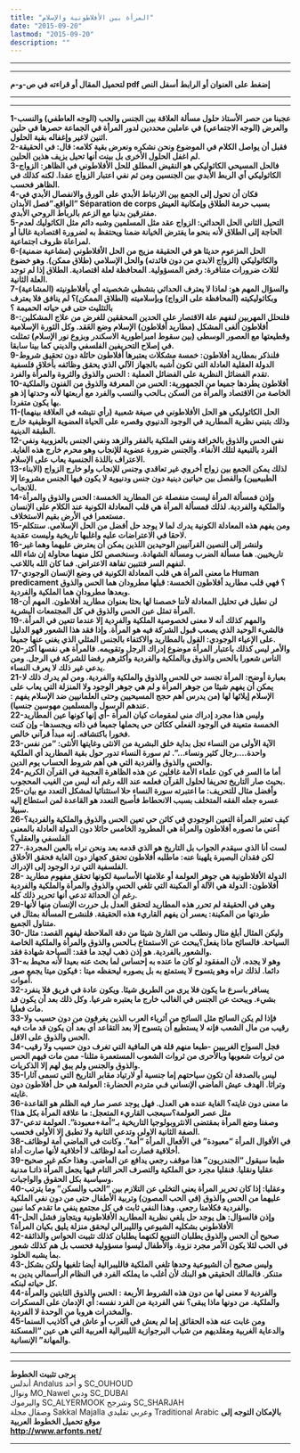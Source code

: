 ```yaml
---
title: "المرأة بين الأفلاطونية والإسلام"
date: "2015-09-20"
lastmod: "2015-09-20"
description: ""
---
```

---

---

**لتحميل المقال أو قراءته في ص-و-م pdf إضغط على العنوان أو الرابط أسفل النص**

---



---

**1-عجبنا من حصر الأستاذ حلول مسألة العلاقة بين الجنس والحب (الوجه العاطفي) والنسب والعرض (الوجه الاجتماعي) في عاملين محددين لدور المرأة في الجماعة حصرها في حلين اثنين لاغير وإغفاله بقية الحلول.  
2-فقبل أن يواصل الكلام في الموضوع ونحن نشكره ونعرض بقية كلامه: قال: في الحقيقة لم اغفل الحلول الأخرى بل بينت أنها تحيل يزيف هذين الحلين.  
3-فالحل المسيحي الكاثوليكي هو النقيض المطلق للحل الأفلاطوني في الظاهر: الزواج الكاثوليكي أي الربط الأبدي بين الجنسين ومن ثم نفي اعتبار الزواج عقدا. لكنه كذلك في الظاهر فحسب.  
4-فكان أن تحول إلى الجمع بين الارتباط الأبدي على الورق والانفصال الأبدي في الواقع.”فصل الأبدان” Séparation de corps بسبب حرمة الطلاق وإمكانية العيش مفترقين بدنيا مع الزعم بالرباط الروحي الأبدي.  
5-التحيل الثاني الحل الحداثي: الزواج عقد مثل المسلمين وشبه دائم مثل الكاثوليك لعدم الحاجة إلى الطلاق لأنه بنحو ما يفترض الخيانة ضمنا ويحتفظ به لضرورة اقتصادية غالبا أو لمراعاة ظروف اجتماعية.  
6-الحل المزعوم حديثا هو في الحقيقة مزيج من الحل الأفلاطوني (مشاعية ضمنية) والكاثوليكي (الزواج الابدي من دون فائدته) والحل الإسلامي (طلاق ممكن). وهو خضوع لثلاث ضرورات متنافرة: رفض المسؤولية. المحافظة لعلة اقتصادية. الطلاق إذا لم توجد العلة الثانية.  
7-والسؤال المهم هو: لماذا لا يعترف الحداثي بتشظي شخصيته أي بأفلاطونيته (المشاعية) وبكاثوليكيته (المحافظة على الزواج) وبإسلاميته (الطلاق الممكن)؟ لم ينافق فلا يعترف بالتثليث حتى في حياته الحميمة ؟  
8-فلنحلل المهربين لنفهم علة الاقتصار على الحدين المحققين للغرض من علاج المشكلين: أفلاطون ألغى المشكل (مطاريد أفلاطون) الإسلام وضع العَقد. وكل الثورة الإسلامية وقطيعتها مع العصور الوسطى (بين سقوط امبراطورية الاسكندر وبزوع نور الإسلام) تمثلت في إصلاح التحريفين الفلسفي والديني كما بينا سابقا.  
9-فلنذكر بمطاريد أفلاطون: خمسة مشكلات يعتبرها أفلاطون حائلة دون تحقيق شروط الدولة العقلية العادلة التي تكون أشبه بالجهاز الآلي الذي يحقق وظائفه بأخلاق فلسفية تقدم الفضائل النظرية على الفضائل العملية : الحس والذوق والثروة والمرأة والفرد.  
10-أفلاطون يطردها جميعا من الجمهورية: الحس من المعرفة والذوق من الفنون والملكية الخاصة من الاقتصاد والمرأة من السكن بـالحب والنسب والفرد مع أربعتها لأنه وحدتها إذ هو بها يكون متفردا.  
11-الحل الكاثوليكي هو الحل الأفلاطوني في صيغة شعبية (رأي نتيشه في العلاقة بينهما) وذلك بتبني نظرية المطاريد في الوجود الدنيوي وقصره على الحياة العضوية الوظيفية خارج الطبقة الدينية.  
12-نفي الحس والذوق بالخرافة ونفي الملكية بالفقر والزهد ونفي الجنس بالعزوبية ونفي الفرد بالتبعية لتلك الأنفاء. والجنس ضرورة عضوية للإنجاب وهو محرم خارج هذه الغاية. الاعتراف باللذة الجنسية يعاب على الإسلام.  
13-لذلك يمكن الجمع بين زواج أخروي غير تعاقدي وجنس للإنجاب ولو خارج الزواج (الابناء الطبيعيين) والفصل بين حياتين دينية دون جنس ودنيوية لا يكون فيها الجنس مشروعا إلا للانجاب.  
14-وإذن فمسألة المرأة ليست منفصلة عن المطاريد الخمسة: الحس والذوق والمرأة والملكية والفردية. لذلك فمسألة المرأة هي قلب المعادلة الكونية عند الكلام على الإنسان مستعمرا في الأرض بقيم الاستخلاف.  
15-ومن يفهم هذه المعادلة الكونية يدرك لما لا يوجد حل أفضل من الحل الإسلامي. سنتكلم لاحقا في الاعتراضات عليه واغلبها تاريخية وليست عقدية.  
16-ولنشر إلى النصين القرآنيين الوحيدين اللذين يمكن أن يعترض عليهما وهما غير تاريخيين. هما مسألة الضرب ومسألة الشهادة. وسنخصص لكل منهما محاولة إن شاء الله لنفهم السر فتتبين تفاهة الاعتراض. فما كان الله باللاعب.  
17-ما معنى المرأة هي قلب المعادلة الكونية في وضع الإنسان الوجودي Human predicament ؟ فهي قلب مطاريد أفلاطون الخمسة: قبلها مطرودان هما الحس والذوق وبعدها مطرودان هما الملكية والفردية.  
18-لن نطيل في تحليل المعادلة لأننا خصصنا لها بحثا بعنوان مطاريد أفلاطون. المهم أن المرأة تمثل عين الحس والذوق في كل المجتمعات البشرية.  
19-والمهم كذلك أنه لا معنى لخصوصية الملكية والفردية إلا عندما تتعين في المرأة. فالشيء الوحيد الذي يصعب قبول الشركة فيه هو المرأة. وإذا فقد هذا الشعور فهو الدليل على الإعياء الوجودي: القول بالمطاريد والاكتفاء بالجنس المثلي الذي يغني عنها جميعا.  
20-والأمر ليس كذلك باعتبار المرأة موضوع إدراك الرجل وتقويمه. فالمرأة هي نفسها أكثر الناس شعورا بالحس والذوق وبالملكية والفردية وأكثرهم رفضا للشركة في الرجل. ومن يدعي غير ذلك لا يعرف النساء.  
21-بعبارة أوضح: المرأة تجسد حي للحس والذوق والملكية والفردية. ومن لم يدرك ذلك لا يمكن أن يفهم شيئا من جوهر المرأة و لم هي جوهر الوجود ولا المنزلة التي يعاب على الإسلام إيلائها لها (من يدرس أهم حجج المسيحيين وحتى العلمانيين ضد الإسلام يفهم : عندهم الرسول والمسلمين مهوسين جنسيا).  
22-وليس هذا مجرد إدراك مني لمقومات كيان المرأة -أي إنها كونها عين المطاريد الخمسة متعينة في الوجود الفعلي ككائن حي يحملها جميعا في ذاته ويجسدها- وإن كنت فخورا باكتشافه. إنه مبدأ قرآني خالص.  
23-الآية الأولى من النساء تجل بداية خلق البشرية من الانثى وغايتها الأنثى: “من نفس واحدة….رجال كثير ونساء…”. ثم سورة النساء تدور حول بقية المطاريد أي الملكية والحس والذوق والفردية التي هي أهم شروط الحساب يوم الدين.  
24-أما ما السر في كون علماء الأمة غافلين عن هذه الظاهرة العجيبة في القرآن الكريم بحيث صار التاريخ تحريفا لحلول القرآن فعلمه عند الله رغم أنه ليس من الغيب المحجوب.  
25-وأفضل مثال للتحريف: ما اعتبرته سورة النساء حلا استثنائيا لمشكل التعدد مع بيان عسره جعله الفقه المتخلف بسبب الانحطاط فأصبح التعدد هو القاعدة لمن استطاع إليه سبيلا.  
26-كيف تعتبر المرأة التعين الوجودي في كائن حي تعين الحس والذوق والملكية والفردية؟ أعني ما تصوره أفلاطون والمرأة هي المطرود الخامس حائلا دون الدولة العادلة بالمعنى الفلسفي والعقلي؟  
27-لست أنا الذي سيقدم الجواب بل التاريخ هو الذي قدمه بعد ونحن نراه بالعين المجردة. لكن فقدان البصيرة يلهينا عنه: ماطلبه أفلاطون تحقق كجهاز دون الغاية فحقق الأخلاق الفلسفية التي ترد الوجود إلى الإدراك.  
28- الدولة الأفلاطونية هي جوهر العولمة أو علامتها الأساسية لكونها تحقق مفهوم مطاريد أفلاطون: الدولة هي الآلة أو المكينة التي تلغي الحس والذوق والمرأة والملكية والفردية رغم أن الحداثة تدعي أنها تحرير ذلك كله.  
29-وهي في الحقيقة لم تحرر هذه المطاريد لتحقق العدل بل حررت الإنسان منها لأنها طردتها من المكينة: يعسر أن يفهم القاريء هذه الحقيقة. فلنشرح المسألة بمثال في متناول الجميع.  
30-وليكن المثال أبلغ مثال ونطلب من القارئ شيئا من دقة الملاحظة ليفهم القصد: مثال السياحة. فالسائح ماذا يفعل؟يبحث عن الاستمتاع بـالحس والذوق والمرأة والملكية الخاصة والشعور بالفردية. هو إذن ذهب ليجد ما فقد: السياحة شهادة فقد.  
31-وهو لا يجده. لأن المفقود لو كان ما عنده به إحساس لما بحث عنه بعيدا لأنه محيط به دائما. لذلك تراه وهو يتسوح لا يستمتع به بل يصوره ليحفظه ميتا : فيكون ميتا يجمع صور أموات.  
32-يسافر باسرع ما يكون فلا يرى من الطريق شيئا. ويكون عادة في فريق فلا ينفرد بشيء. ويبحث عن الجنس في الغالب خارج ما يعتبره شرعيا. وكل ذلك بعد أن يكون قد مات فعليا.  
33-فإذا لم يكن السائح مثل السائح من أثرياء العرب الذين يغرفون من دون حسيب ولا رقيب من مال الشعب فإنه لا يستطيع أن يتسوح إلا بعد التقاعد أي بعد أن يكون قد مات فيه الحس والذوق على الاقل.  
34-فجل السواح الغربيين -طبعا منهم قلة هي المافية التي تغرف دون حسيب ولا رقيب من ثروات شعوبها وبالأحرى من ثروات الشعوب المستعمرة مثلنا- ممن مات فيهم الحس والذوق والجنس ولم يبق لهم إلا الذكريات.  
35-ليس بالصدفة أن تكون سياحتهم إما جنسية أو لارتياد مقابر التاريخ التي تسمى آثارا وتراثا. الهدف عيش الماضي الإنساني فـي متردم الحضارة: العولمة هي حل أفلاطون دون غايته.  
36-ما معنى دون غايته؟ الغاية عنده هي العدل. فهل يوجد عصر صار فيه الظلم هو القاعدة مثل عصر العولمة؟سيعجب القاريء المتعجل: ما علاقة المرأة بكل هذا؟  
37-وصفنا وضع المرأة بمقتضى الانثروبولوجيا التاريخية بـ”أمة+معبودة”. العولمة تدعي الصفة الثانية الاولى وتدعي الثانية ولا تطبق إلا الأولى فحسب.  
38-في الأقوال المرأة “معبودة” في الأفعال المرأة “أمة”. وكانت في الماضي أمة لوظائف أخلاقية فصارت أمة لوظائف لا أخلاقية لأنها صارت أداة.  
39-طبعا سيقول “الجندريون” هذا موقف رجعي يدافع عن الماضي. وهذا حكم غير صحيح عقليا ونقليا. فنقليا مجرد حق الملكية والتصرف الحر التام فيها يجعل المرأة ذاتـا مدنية وسياسية بكل الحقوق والواجبات.  
40-وعقليا: إذا كان تحرير المرأة يعني التخلي عن التلازم بين “الحب والسكن” وما يترتب عليهما من الحس والذوق (في الحب المصون) وتربية الأطفال حتى من دون نفي الملكية والفردية فكلامنا رجعي. وهذا النفي ثابت في كل مجتمع ينفي ما تقدم كما نبين.  
41-وإذن فالسؤال: هل يوجد حل يلغي نظرية المطاريد الأفلاطونية ويتجاوز فشل الحل الأفلاطوني بشكليه الشيوعي والليبرالي ليحقق منزلة يليق بكيان المرأة؟  
42-صحيح أن الحس والذوق يطلبان التنويع لكنهما يطلبان كذلك تثبيت الحواس والذائقة في الحب لئلا يكون الأمر مجرد نزوة. والأطفال ليسوا مسؤولية فحسب بل هم كذلك شعور بما يشبه الخلود.  
43-وليس صحيح أن الشيوعية وحدها تلغي الملكية فالليبرالية أيضا تلغيها ولكن بشكل متنكر. فالمالك الحقيقي هو البنك لأن أغلب ما يملكه الفرد في النظام الرأسمالي يدين به كل حياته لبنكه.  
44-والفردية لا معنى لها من دون هذه الشروط الأربعة : الحس والذوق الثابتين والمرأة والملكية. من دونها ماذا يبقى؟ نفي الفردية من الفرد نفسه: أي الإدمان على المسكرات والمخدرات هروبا من الوحدة لا الفردية.  
45-ومن غابت عنه هذه الحقائق إما لم يعش في الغرب أو عاش في أكاذيب السنما والدعاية الغربية ومقلديهم من شباب البرجوازية الليبرالية العربية التي هي عين “المسكنة والمهانة” الإنسانية.**

---

---

**يرجى تثبيت الخطوط**   
 أندلس Andalus  و أحد SC\_OUHOUD  
 ونوال MO\_Nawel  ودبي SC\_DUBAI   
 واليرموك SC\_ALYERMOOK  وشرجح SC\_SHARJAH   
 وصقال مجلة Sakkal Majalla وعربي تقليدي Traditional Arabic  **بالإمكان التوجه إلى موقع تحميل الخطوط العربية  
 http://www.arfonts.net/**

---

###